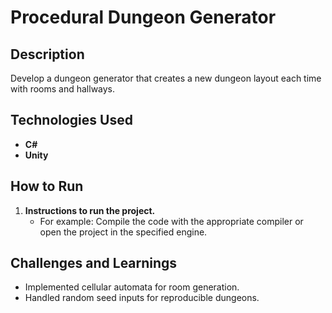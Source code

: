 # Procedural Dungeon Generator

## Description
Develop a dungeon generator that creates a new dungeon layout each time with rooms and hallways.

## Technologies Used
- **C#**
- **Unity**

## How to Run
1. **Instructions to run the project.**
   - For example: Compile the code with the appropriate compiler or open the project in the specified engine.

## Challenges and Learnings
- Implemented cellular automata for room generation.
- Handled random seed inputs for reproducible dungeons.